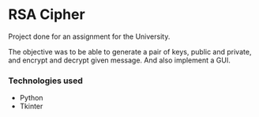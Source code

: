 # RSA Cipher

Project done for an assignment for the University.


The objective was to be able to generate a pair of keys, public and private, and encrypt and decrypt given message.
And also implement a GUI.

### Technologies used

* Python
* Tkinter